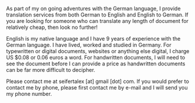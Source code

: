 As part of my on going adventures with the German language, I provide translation services from both German to English and English to German. If you are looking for someone who can translate any length of document for relatively cheap, then look no further!

English is my native language and I have 9 years of experience with the German language. I have lived, worked and studied in Germany. For typewritten or digital documents, websites or anything else digital, I charge US $0.08 or 0.06 euros a word. For handwritten documents, I will need to see the document before I can provide a price as handwritten documents can be far more difficult to decipher.

Please contact me at seifertalex \[at\] gmail \[dot\] com. If you would prefer to contact me by phone, please first contact me by e-mail and I will send you my phone number.